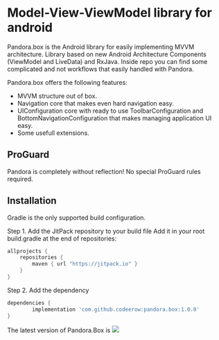 # Model-View-ViewModel library for android

Pandora.box is the Android library for easily implementing MVVM architecture.
Library based on new Android Architecture Components (ViewModel and LiveData) and RxJava.
Inside repo you can find some complicated and not workflows that easily
handled with Pandora.

Pandora.box offers the following features:

* MVVM structure out of box.
* Navigation core that makes even hard navigation easy.
* UIConfiguration core with ready to use ToolbarConfiguration and BottomNavigationConfiguration
  that makes managing application UI easy.
* Some usefull extensions.


## ProGuard
Pandora is completely without reflection! No special ProGuard rules required.


## Installation

Gradle is the only supported build configuration.

Step 1. Add the JitPack repository to your build file
Add it in your root build.gradle at the end of repositories:

```groovy
allprojects {
    repositories {
        maven { url "https://jitpack.io" }
    }
}
```

Step 2. Add the dependency
```groovy
dependencies {
        implementation 'com.github.codeerow:pandora.box:1.0.0'
}
```
The latest version of Pandora.Box is [![](https://jitpack.io/v/codeerow/pandora.box.svg)](https://jitpack.io/#codeerow/pandora.box)
